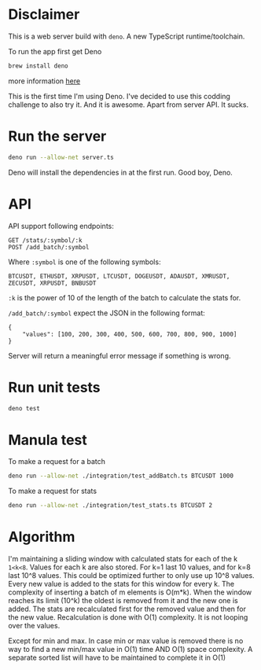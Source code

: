# Disclaimer

This is a web server build with `deno`. A new TypeScript runtime/toolchain.

To run the app first get Deno

```bash
brew install deno
```
more information [here](https://docs.deno.com/runtime/getting_started/installation/)

This is the first time I'm using Deno. I've decided to use this codding challenge to also try it. 
And it is awesome. Apart from server API. It sucks.

# Run the server

```bash
deno run --allow-net server.ts
```
Deno will install the dependencies in at the first run. Good boy, Deno.


# API

API support following endpoints:

```
GET /stats/:symbol/:k
POST /add_batch/:symbol
```
Where `:symbol` is one of the following symbols:

```
BTCUSDT, ETHUSDT, XRPUSDT, LTCUSDT, DOGEUSDT, ADAUSDT, XMRUSDT, ZECUSDT, XRPUSDT, BNBUSDT
```

`:k` is the power of 10 of the length of the batch to calculate the stats for.

`/add_batch/:symbol` expect the JSON in the following format:
```
{
    "values": [100, 200, 300, 400, 500, 600, 700, 800, 900, 1000]
}
```

Server will return a meaningful error message if something is wrong.

# Run unit tests

```bash
deno test
```

# Manula test

To make a request for a batch 
```bash
deno run --allow-net ./integration/test_addBatch.ts BTCUSDT 1000
```

To make a request for stats
```bash
deno run --allow-net ./integration/test_stats.ts BTCUSDT 2
```

# Algorithm

I'm maintaining a sliding window with calculated stats for each of the k `1<k<8`. Values for each k are also stored. For k=1 last 10 values, and for k=8 last 10^8 values. 
This could be optimized further to only use up 10^8 values. 
Every new value is added to the stats for this window for every k. The complexity of inserting a batch of m elements is O(m*k).
When the window reaches its limit (10^k) the oldest is removed from it and the new one is added. The stats are recalculated first for the removed value and then for the new value. 
Recalculation is done with O(1) complexity. It is not looping over the values.

Except for min and max. In case min or max value is removed there is no way to find a new min/max value in O(1) time AND O(1) space complexity. 
A separate sorted list will have to be maintained to complete it in O(1)










